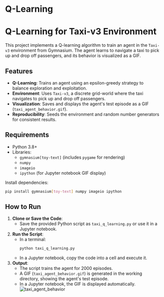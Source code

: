 # Q-Learning
# Q-Learning for Taxi-v3 Environment

This project implements a Q-learning algorithm to train an agent in the `Taxi-v3` environment from Gymnasium. The agent learns to navigate a taxi to pick up and drop off passengers, and its behavior is visualized as a GIF.

## Features
- **Q-Learning**: Trains an agent using an epsilon-greedy strategy to balance exploration and exploitation.
- **Environment**: Uses `Taxi-v3`, a discrete grid-world where the taxi navigates to pick up and drop off passengers.
- **Visualization**: Saves and displays the agent's test episode as a GIF (`taxi_agent_behavior.gif`).
- **Reproducibility**: Seeds the environment and random number generators for consistent results.

## Requirements
- Python 3.8+
- Libraries:
  - `gymnasium[toy-text]` (includes `pygame` for rendering)
  - `numpy`
  - `imageio`
  - `ipython` (for Jupyter notebook GIF display)

Install dependencies:
```bash
pip install gymnasium[toy-text] numpy imageio ipython
```

## How to Run
1. **Clone or Save the Code**:
   - Save the provided Python script as `taxi_q_learning.py` or use it in a Jupyter notebook.
2. **Run the Script**:
   - In a terminal:
     ```bash
     python taxi_q_learning.py
     ```
   - In a Jupyter notebook, copy the code into a cell and execute it.
3. **Output**:
   - The script trains the agent for 2000 episodes.
   - A GIF (`taxi_agent_behavior.gif`) is generated in the working directory, showing the agent's test episode.
   - In a Jupyter notebook, the GIF is displayed automatically.
   ![taxi_agent_behavior](https://github.com/user-attachments/assets/6169dbc3-b9be-4d79-bdfc-5c928d78b87e)

